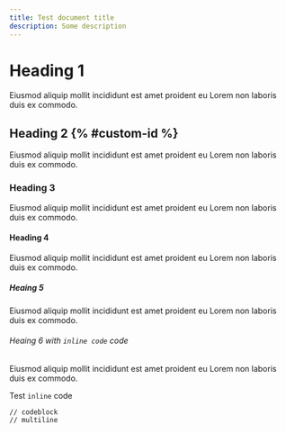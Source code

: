 ```yaml
---
title: Test document title
description: Some description
---
```


# Heading 1

Eiusmod aliquip mollit incididunt est amet proident eu Lorem non laboris duis ex commodo.

## Heading 2 {% #custom-id %}

Eiusmod aliquip mollit incididunt est amet proident eu Lorem non laboris duis ex commodo.

### Heading 3

Eiusmod aliquip mollit incididunt est amet proident eu Lorem non laboris duis ex commodo.

#### Heading 4

Eiusmod aliquip mollit incididunt est amet proident eu Lorem non laboris duis ex commodo.

##### Heaing 5

Eiusmod aliquip mollit incididunt est amet proident eu Lorem non laboris duis ex commodo.

###### Heaing 6 with `inline code` code

Eiusmod aliquip mollit incididunt est amet proident eu Lorem non laboris duis ex commodo.

Test `inline` code

```
// codeblock
// multiline
```
